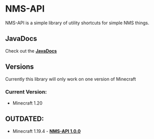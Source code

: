 # NMS-API

NMS-API is a simple library of utility shortcuts for simple NMS things.

## JavaDocs
Check out the [**JavaDocs**](https://shanebeee.github.io/NMS-API/)

## Versions
Currently this library will only work on one version of Minecraft

### Current Version:
- Minecraft 1.20

## OUTDATED:

- Minecraft 1.19.4 - [**NMS-API 1.0.0**](https://github.com/ShaneBeee/NMS-API/releases/tag/1.0.0)
